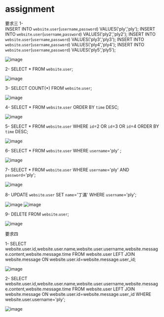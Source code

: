 # assignment
要求三
1-  
INSERT INTO `website`.`user`(`username`,`password`) VALUES('ply','ply');
INSERT INTO `website`.`user`(`username`,`password`) VALUES('ply2','ply2');
INSERT INTO `website`.`user`(`username`,`password`) VALUES('ply3','ply3');
INSERT INTO `website`.`user`(`username`,`password`) VALUES('ply4','ply4');
INSERT INTO `website`.`user`(`username`,`password`) VALUES('ply5','ply5');

![image](https://user-images.githubusercontent.com/73087725/111946843-44389680-8b17-11eb-8607-d7198ac4abdf.png)


2-
SELECT * FROM `website`.`user`;

![image](https://user-images.githubusercontent.com/73087725/111946875-531f4900-8b17-11eb-8152-786ee47f4c99.png)


3-
SELECT COUNT(*) FROM `website`.`user`;

![image](https://user-images.githubusercontent.com/73087725/111946695-f0c64880-8b16-11eb-99f4-d10669bad80b.png)


4-
SELECT * FROM `website`.`user` 
ORDER BY `time` DESC;

![image](https://user-images.githubusercontent.com/73087725/111947359-464f2500-8b18-11eb-9a3d-a632441cca8e.png)


5-
SELECT * FROM `website`.`user` 
WHERE `id`=2 OR `id`=3 OR `id`=4 
ORDER BY `time` DESC;

![image](https://user-images.githubusercontent.com/73087725/111947797-13596100-8b19-11eb-9795-0edb73f29c4c.png)


6-
SELECT * FROM `website`.`user` WHERE `username`='ply' ;

![image](https://user-images.githubusercontent.com/73087725/111948060-8367e700-8b19-11eb-868e-53877734d92f.png)


7-
SELECT * FROM `website`.`user` WHERE `username`='ply' AND `password`='ply';

![image](https://user-images.githubusercontent.com/73087725/111948237-d346ae00-8b19-11eb-9451-7c5c0b968cfc.png)


8-
UPDATE `website`.`user` SET `name`='丁滿' WHERE `username`='ply';

![image](https://user-images.githubusercontent.com/73087725/111948627-68e23d80-8b1a-11eb-87f0-5da2bbc6ba80.png)
![image](https://user-images.githubusercontent.com/73087725/111948686-80212b00-8b1a-11eb-9b8c-eacea06cb6e6.png)


9-
DELETE  FROM `website`.`user`;

![image](https://user-images.githubusercontent.com/73087725/111949073-09d0f880-8b1b-11eb-88df-361c75f90f0e.png)

要求四

1-
SELECT website.user.id,website.user.name,website.user.username,website.message.content,website.message.time 
FROM website.user 
LEFT JOIN website.message 
ON website.user.id=website.message.user_id;

![image](https://user-images.githubusercontent.com/73087725/111961991-b5367900-8b2c-11eb-8cc9-86b0443be51f.png)


2-
SELECT website.user.id,website.user.name,website.user.username,website.message.content,website.message.time 
FROM website.user 
LEFT JOIN website.message
ON website.user.id=website.message.user_id 
WHERE website.user.username='ply';

![image](https://user-images.githubusercontent.com/73087725/111961929-9e902200-8b2c-11eb-8095-693c4b12bdb6.png)


